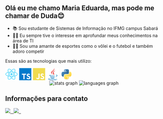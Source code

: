 ## Olá eu me chamo Maria Eduarda, mas pode me chamar de Duda😊
* 📚 Sou estudante de Sistemas de Informação no IFMG campus Sabará
* 👩‍💻 Eu sempre tive o interesse em aprofundar meus conhecimentos na área de TI
* 🏃‍♀️ Sou uma amante de esportes como o vôlei e o futebol e também adoro competir
<p>Essas são as tecnologias que mais utilizo:</p>
<div style="display: inline_block">
  <img align="center" alt="React" height="40" width="40" src="https://raw.githubusercontent.com/devicons/devicon/master/icons/react/react-original.svg" />
  <img align="center" alt="TypeScript" height="40" width="40" src="https://raw.githubusercontent.com/devicons/devicon/master/icons/typescript/typescript-original.svg">
   <img align="center" alt="Js" height="40" width="40" src="https://raw.githubusercontent.com/devicons/devicon/master/icons/javascript/javascript-plain.svg">
  <img align="center" alt="Java" height="40" width="40" src="https://raw.githubusercontent.com/devicons/devicon/master/icons/java/java-original.svg">
  <img align="center" alt="Python" height="40" width="40" src="https://raw.githubusercontent.com/devicons/devicon/master/icons/python/python-original.svg">
</div>
 <div align="center">
  <img src="https://github-readme-stats.vercel.app/api?username=DudaMatiasS&hide_title=false&hide_rank=false&show_icons=true&include_all_commits=true&count_private=true&disable_animations=false&theme=tokyonight&locale=en&hide_border=false" height="150" alt="stats graph"  />
  <img src="https://github-readme-stats.vercel.app/api/top-langs?username=DudaMatiasS&locale=en&hide_title=false&layout=compact&card_width=320&langs_count=5&theme=tokyonight&hide_border=false" height="150" alt="languages graph"  />
</div>

## Informações para contato
<div>
  <a href="mailto:membsimoess@gmail.com" target="_blank" ><code><img src="https://img.shields.io/badge/Gmail-D14836?style=for-the-badge&logo=gmail&logoColor=white" target="_blank"></code> </a>
  <a href="https://www.linkedin.com/in/mariaeduardamatiass" target="_blank" > <code> <img src="https://img.shields.io/badge/LinkedIn-0077B5?style=for-the-badge&logo=linkedin&logoColor=white" target="_blank"> </code></a>
</div>
